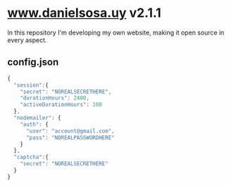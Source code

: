 # www.danielsosa.uy v2.1.1
In this repository I'm developing my own website, making it open source in every aspect.
## config.json
```javascript
{
  "session":{
    "secret": "NOREALSECRETHERE",
    "durationHours": 2400,
    "activeDurationHours": 100
  },
  "nodemailer": {
    "auth": {
      "user": "account@gmail.com",
      "pass": "NOREALPASSWORDHERE"
    }
  },
  "captcha":{
    "secret": "NOREALSECRETHERE"
  }
}
```
